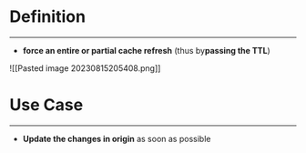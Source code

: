 # Definition
---

* **force an entire or partial cache refresh** (thus by**passing the TTL**) 

![[Pasted image 20230815205408.png]]

# Use Case
---

* **Update the changes in origin** as soon as possible